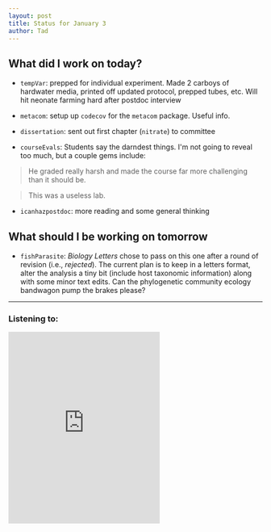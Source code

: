 ```yaml
---
layout: post
title: Status for January 3
author: Tad
---
```


## What did I work on today?

* `tempVar`: prepped for individual experiment. Made 2 carboys of hardwater media, printed off updated protocol, prepped tubes, etc. Will hit neonate farming hard after postdoc interview

* `metacom`: setup up `codecov` for the `metacom` package. Useful info.

* `dissertation`: sent out first chapter (`nitrate`) to committee

* `courseEvals`: Students say the darndest things. I'm not going to reveal too much, but a couple gems include:

> He graded really harsh and made the course far more challenging than it should be.

> This was a useless lab.

* `icanhazpostdoc`: more reading and some general thinking


## What should I be working on tomorrow

* `fishParasite`: _Biology Letters_ chose to pass on this one after a round of revision (i.e., *rejected*). The current plan is to keep in a letters format, alter the analysis a tiny bit (include host taxonomic information) along with some minor text edits. Can the phylogenetic community ecology bandwagon pump the brakes please?
 


---

### Listening to:
 <iframe src='https://embed.spotify.com/?uri=spotify:track:6XorgdtMRoZ5OdmSV7NCFJ' width='300' height='380' frameborder='0' allowtransparency='true'></iframe>
 <i class='fa fa-code' style='color:pink'></i>
